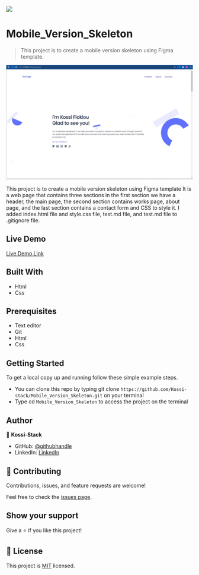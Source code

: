 ![](https://img.shields.io/badge/Microverse-blueviolet)

# Mobile_Version_Skeleton

> This project is to create a mobile version skeleton using Figma template.

![screenshot](assets/desktopv.JPG)

This project is to create a mobile version skeleton using Figma template
It is a web page that contains three sections in the first section we have a header, the main page, the second section contains works page, about page, and the last section contains a contact form and CSS to style it. I added index.html file and style.css file, test.md file, and test.md file to .gitignore file.

## Live Demo

[Live Demo Link](https://raw.githack.com/Kossi-stack/Mobile_Version_Skeleton/github-deployment/index.html)

## Built With

- Html
- Css

##  Prerequisites

- Text editor
- Git
- Html
- Css

## Getting Started

To get a local copy up and running follow these simple example steps.

- You can clone this repo by typing git clone `https://github.com/Kossi-stack/Mobile_Version_Skeleton.git` on your terminal
- Type cd `Mobile_Version_Skeleton` to access the project on the terminal

## Author

👤 **Kossi-Stack**

- GitHub: [@githubhandle](https://github.com/Kossi-stack/Mobile_Version_Skeleton)
- LinkedIn: [LinkedIn](https://www.linkedin.com/in/kossi-stack/)


## 🤝 Contributing

Contributions, issues, and feature requests are welcome!

Feel free to check the [issues page](https://github.com/Kossi-stack/Mobile_Version_Skeleton/issues).

## Show your support

Give a ⭐️ if you like this project!

## 📝 License

This project is [MIT](./MIT.md) licensed.
